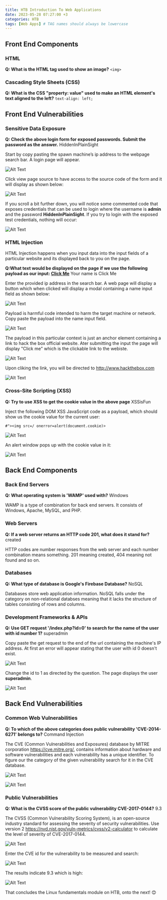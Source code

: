 ```yaml
---
title: HTB Introduction To Web Applications
date: 2023-05-28 07:27:00 +3
categories: HTB
tags: [Web Apps] # TAG names should always be lowercase
---
```


## Front End Components

### HTML

**Q: What is the HTML tag used to show an image?** `<img>`

### Cascading Style Sheets (CSS)

**Q: What is the CSS "property: value" used to make an HTML element's text aligned to the left?** `text-align: left;`

## Front End Vulnerabilities

### Sensitive Data Exposure

**Q: Check the above login form for exposed passwords. Submit the password as the answer.**
HiddenInPlainSight

Start by copy pasting the spawn machine’s ip address to the webpage search bar. A login page will appear.

![Alt Text](/assets/imgs/WFP.JPG)

Click view page source to have access to the source code of the
form and it will display as shown below:

![Alt Text](/assets/imgs/WFP2.JPG)

If you scroll a bit further down, you will notice some commented code that exposes credentials that can be used to login where the username is **admin** and the password **HiddenInPlainSight**. If you try to login with the exposed test credentials, nothing will occur:

![Alt Text](/assets/imgs/comment.JPG)

### HTML Injection

HTML Injection happens when you input data into the input fields of a particular website and its displayed back to you on the page.

**Q:What text would be displayed on the page if we use the following payload as our input: <a href="http://www.hackthebox.com">Click Me</a>** Your name is Click Me

Enter the provided ip address in the search bar. A web page will display a button which when clicked will display a modal containing a name input field as shown below:

![Alt Text](/assets/imgs/HTMLi.JPG)

Payload is harmful code intended to harm the target machine or network. Copy paste the payload into the name input field.

![Alt Text](/assets/imgs/payload.JPG)

The payload in this particular context is just an anchor element containing a link to hack the box official website. Ater submitting the input the page will display "Click me" which is the clickable link to the webiste.

![Alt Text](/assets/imgs/click.JPG)

Upon cliking the link, you will be directed to http://www.hackthebox.com

![Alt Text](/assets/imgs/click2.JPG)

### Cross-Site Scripting (XSS)

**Q: Try to use XSS to get the cookie value in the above page**
XSSisFun

Inject the following DOM XSS JavaScript code as a payload, which should show us the cookie value for the current user:

`#"><img src=/ onerror=alert(document.cookie)>`

![Alt Text](/assets/imgs/payload2.JPG)

An alert window pops up with the cookie value in it:

![Alt Text](/assets/imgs/payload3.JPG)

## Back End Components

### Back End Servers

**Q: What operating system is 'WAMP' used with?**
Windows

WAMP is a type of combination for back end servers. It consists of Windows, Apache, MySQL, and PHP.

### Web Servers

**Q: If a web server returns an HTTP code 201, what does it stand for?** created

HTTP codes are number responses from the web server and each number combination means something. 201 meaning created, 404 meaning not found and so on.

### Databases

**Q: What type of database is Google's Firebase Database?** NoSQL

Databases store web application information. NoSQL falls under the category on non-relational databses meaning that it lacks the structure of tables consisting of rows and columns.

### Development Frameworks & APIs

**Q: Use GET request '/index.php?id=0' to search for the name of the user with id number 1?** superadmin

Copy paste the get request to the end of the url containing the machine's IP address. At first an error will appear stating that the user with id 0 doesn't exist.

![Alt Text](/assets/imgs/get.JPG)

Change the id to 1 as directed by the question. The page displays the user **superadmin**.

![Alt Text](/assets/imgs/get2.JPG)

## Back End Vulnerabilities

### Common Web Vulnerabilities

__Q: To which of the above categories does public vulnerability 'CVE-2014-6271' belongs to?__ Command Injection

The CVE (Common Vulnerabilities and Exposures) database by MITRE corporation https://cve.mitre.org/, contains information about hardware and software vulnerabilities and each vulnerability has a unique identifier. To figure our the category of the given vulnerability search for it in the CVE database. 

![Alt Text](/assets/imgs/cve.JPG)

![Alt Text](/assets/imgs/cve2.JPG)

### Public Vulnerabilities 
__Q:  What is the CVSS score of the public vulnerability CVE-2017-0144?__ 9.3

The CVSS (Common Vulnerability Scoring System), is an open-source industry standard for assessing the severity of security vulnerabilities. Use version 2 https://nvd.nist.gov/vuln-metrics/cvss/v2-calculator to calculate the level of severity of CVE-2017-0144. 

![Alt Text](/assets/imgs/cvss.JPG)

Enter the CVE id for the vulnerability to be measured and search:

![Alt Text](/assets/imgs/cvss2.JPG)

The results indicate 9.3 which is high:

![Alt Text](/assets/imgs/cvss3.JPG)


That concludes the Linux fundamentals module on HTB, onto the next! &#x1F60A;







